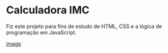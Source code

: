 # Calculadora IMC

Fiz este projeto para fins de estudo de HTML, CSS e a lógica de programação em JavaScript.

[image](https://github.com/ThiagoAlvesss/IMCCalculator/assets/75103554/1ff823d5-b77b-41ff-be6b-62931d93bedd)
